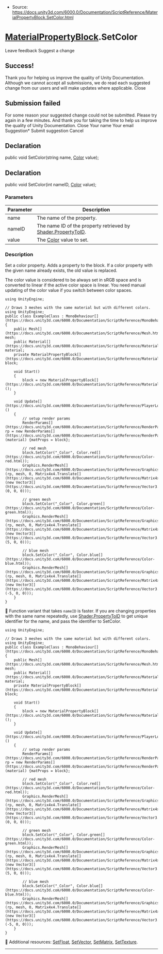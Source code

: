 * Source: https://docs.unity3d.com/6000.0/Documentation/ScriptReference/MaterialPropertyBlock.SetColor.html

#  [MaterialPropertyBlock](https://docs.unity3d.com/6000.0/Documentation/ScriptReference/MaterialPropertyBlock.html).SetColor
Leave feedback
Suggest a change
## Success!
Thank you for helping us improve the quality of Unity Documentation. Although we cannot accept all submissions, we do read each suggested change from our users and will make updates where applicable.
Close
## Submission failed
For some reason your suggested change could not be submitted. Please <a>try again</a> in a few minutes. And thank you for taking the time to help us improve the quality of Unity Documentation.
Close
Your name Your email Suggestion* Submit suggestion
Cancel
## Declaration
public void SetColor(string name, [Color](https://docs.unity3d.com/6000.0/Documentation/ScriptReference/Color.html) value); 
## Declaration
public void SetColor(int nameID, [Color](https://docs.unity3d.com/6000.0/Documentation/ScriptReference/Color.html) value); 
### Parameters
Parameter | Description  
---|---  
name | The name of the property.  
nameID | The name ID of the property retrieved by [Shader.PropertyToID](https://docs.unity3d.com/6000.0/Documentation/ScriptReference/Shader.PropertyToID.html).  
value | The [Color](https://docs.unity3d.com/6000.0/Documentation/ScriptReference/Color.html) value to set.  
### Description
Set a color property.
Adds a property to the block. If a color property with the given name already exists, the old value is replaced.  
  
The color value is considered to be always set in sRGB space and is converted to linear if the active color space is linear. You need manual updating of the color value if you switch between color spaces.
```
using UnityEngine;  
  
// Draws 3 meshes with the same material but with different colors.
using UnityEngine;
public class ExampleClass : MonoBehaviour[](https://docs.unity3d.com/6000.0/Documentation/ScriptReference/MonoBehaviour.html)
{
    public Mesh[](https://docs.unity3d.com/6000.0/Documentation/ScriptReference/Mesh.html) mesh;
    public Material[](https://docs.unity3d.com/6000.0/Documentation/ScriptReference/Material.html) material;
    private MaterialPropertyBlock[](https://docs.unity3d.com/6000.0/Documentation/ScriptReference/MaterialPropertyBlock.html) block;  
  
    void Start()
    {
        block = new MaterialPropertyBlock[](https://docs.unity3d.com/6000.0/Documentation/ScriptReference/MaterialPropertyBlock.html)();
    }  
  
    void Update[](https://docs.unity3d.com/6000.0/Documentation/ScriptReference/PlayerLoop.Update.html)()
    {
        // setup render params
        RenderParams[](https://docs.unity3d.com/6000.0/Documentation/ScriptReference/RenderParams.html) rp = new RenderParams[](https://docs.unity3d.com/6000.0/Documentation/ScriptReference/RenderParams.html)(material) {matProps = block};  
  
        // red mesh
        block.SetColor("_Color", Color.red[](https://docs.unity3d.com/6000.0/Documentation/ScriptReference/Color-red.html));
        Graphics.RenderMesh[](https://docs.unity3d.com/6000.0/Documentation/ScriptReference/Graphics.RenderMesh.html)(rp, mesh, 0, Matrix4x4.Translate[](https://docs.unity3d.com/6000.0/Documentation/ScriptReference/Matrix4x4.Translate.html)(new Vector3[](https://docs.unity3d.com/6000.0/Documentation/ScriptReference/Vector3.html)(0, 0, 0)));  
  
        // green mesh
        block.SetColor("_Color", Color.green[](https://docs.unity3d.com/6000.0/Documentation/ScriptReference/Color-green.html));
        Graphics.RenderMesh[](https://docs.unity3d.com/6000.0/Documentation/ScriptReference/Graphics.RenderMesh.html)(rp, mesh, 0, Matrix4x4.Translate[](https://docs.unity3d.com/6000.0/Documentation/ScriptReference/Matrix4x4.Translate.html)(new Vector3[](https://docs.unity3d.com/6000.0/Documentation/ScriptReference/Vector3.html)(5, 0, 0)));  
  
        // blue mesh
        block.SetColor("_Color", Color.blue[](https://docs.unity3d.com/6000.0/Documentation/ScriptReference/Color-blue.html));
        Graphics.RenderMesh[](https://docs.unity3d.com/6000.0/Documentation/ScriptReference/Graphics.RenderMesh.html)(rp, mesh, 0, Matrix4x4.Translate[](https://docs.unity3d.com/6000.0/Documentation/ScriptReference/Matrix4x4.Translate.html)(new Vector3[](https://docs.unity3d.com/6000.0/Documentation/ScriptReference/Vector3.html)(-5, 0, 0)));
    }
}

```

Function variant that takes `nameID` is faster. If you are changing properties with the same name repeatedly, use [Shader.PropertyToID](https://docs.unity3d.com/6000.0/Documentation/ScriptReference/Shader.PropertyToID.html) to get unique identifier for the name, and pass the identifier to SetColor.
```
using UnityEngine;  
  
// Draws 3 meshes with the same material but with different colors.
using UnityEngine;
public class ExampleClass : MonoBehaviour[](https://docs.unity3d.com/6000.0/Documentation/ScriptReference/MonoBehaviour.html)
{
    public Mesh[](https://docs.unity3d.com/6000.0/Documentation/ScriptReference/Mesh.html) mesh;
    public Material[](https://docs.unity3d.com/6000.0/Documentation/ScriptReference/Material.html) material;
    private MaterialPropertyBlock[](https://docs.unity3d.com/6000.0/Documentation/ScriptReference/MaterialPropertyBlock.html) block;  
  
    void Start()
    {
        block = new MaterialPropertyBlock[](https://docs.unity3d.com/6000.0/Documentation/ScriptReference/MaterialPropertyBlock.html)();
    }  
  
    void Update[](https://docs.unity3d.com/6000.0/Documentation/ScriptReference/PlayerLoop.Update.html)()
    {
        // setup render params
        RenderParams[](https://docs.unity3d.com/6000.0/Documentation/ScriptReference/RenderParams.html) rp = new RenderParams[](https://docs.unity3d.com/6000.0/Documentation/ScriptReference/RenderParams.html)(material) {matProps = block};  
  
        // red mesh
        block.SetColor("_Color", Color.red[](https://docs.unity3d.com/6000.0/Documentation/ScriptReference/Color-red.html));
        Graphics.RenderMesh[](https://docs.unity3d.com/6000.0/Documentation/ScriptReference/Graphics.RenderMesh.html)(rp, mesh, 0, Matrix4x4.Translate[](https://docs.unity3d.com/6000.0/Documentation/ScriptReference/Matrix4x4.Translate.html)(new Vector3[](https://docs.unity3d.com/6000.0/Documentation/ScriptReference/Vector3.html)(0, 0, 0)));  
  
        // green mesh
        block.SetColor("_Color", Color.green[](https://docs.unity3d.com/6000.0/Documentation/ScriptReference/Color-green.html));
        Graphics.RenderMesh[](https://docs.unity3d.com/6000.0/Documentation/ScriptReference/Graphics.RenderMesh.html)(rp, mesh, 0, Matrix4x4.Translate[](https://docs.unity3d.com/6000.0/Documentation/ScriptReference/Matrix4x4.Translate.html)(new Vector3[](https://docs.unity3d.com/6000.0/Documentation/ScriptReference/Vector3.html)(5, 0, 0)));  
  
        // blue mesh
        block.SetColor("_Color", Color.blue[](https://docs.unity3d.com/6000.0/Documentation/ScriptReference/Color-blue.html));
        Graphics.RenderMesh[](https://docs.unity3d.com/6000.0/Documentation/ScriptReference/Graphics.RenderMesh.html)(rp, mesh, 0, Matrix4x4.Translate[](https://docs.unity3d.com/6000.0/Documentation/ScriptReference/Matrix4x4.Translate.html)(new Vector3[](https://docs.unity3d.com/6000.0/Documentation/ScriptReference/Vector3.html)(-5, 0, 0)));
    }
}

```

Additional resources: [SetFloat](https://docs.unity3d.com/6000.0/Documentation/ScriptReference/MaterialPropertyBlock.SetFloat.html), [SetVector](https://docs.unity3d.com/6000.0/Documentation/ScriptReference/MaterialPropertyBlock.SetVector.html), [SetMatrix](https://docs.unity3d.com/6000.0/Documentation/ScriptReference/MaterialPropertyBlock.SetMatrix.html), [SetTexture](https://docs.unity3d.com/6000.0/Documentation/ScriptReference/MaterialPropertyBlock.SetTexture.html).
* * *
